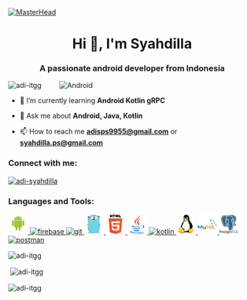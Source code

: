 [![MasterHead](https://3.bp.blogspot.com/-dB6ndKqIAuI/XdWeOASO5AI/AAAAAAAANZA/MSbT9mh6bukxkI-tqnu_GARIZZV5WNVhQCLcBGAsYHQ/s1600/image1.gif)](https://github.com/adi-itgg/)

<h1 align="center">Hi 👋, I'm Syahdilla</h1>
<h3 align="center">A passionate android developer from Indonesia</h3>
<img align="right" alt="Android" width="400" src="https://camo.githubusercontent.com/3eb8d13ad3c2ab9479c78c71fbfaafa6dc0864fca2f0abce2ff03a255dd638f9/68747470733a2f2f63646e2e6472696262626c652e636f6d2f75736572732f323437353438392f73637265656e73686f74732f31303935383334312f6d656469612f31613432663135363131373239343537306363643934663062373961373339352e676966" />

<p align="left"> <img src="https://komarev.com/ghpvc/?username=adi-itgg&label=Profile%20views&color=0e75b6&style=flat" alt="adi-itgg" /> </p>

- 🌱 I’m currently learning **Android Kotlin gRPC**

- 💬 Ask me about **Android, Java, Kotlin**

- 📫 How to reach me **adisps9955@gmail.com** or **syahdilla.ps@gmail.com**

<h3 align="left">Connect with me:</h3>
<p align="left">
<a href="https://linkedin.com/in/adi-syahdilla" target="blank"><img align="center" src="https://raw.githubusercontent.com/rahuldkjain/github-profile-readme-generator/master/src/images/icons/Social/linked-in-alt.svg" alt="adi-syahdilla" height="30" width="40" /></a>

</p>

<h3 align="left">Languages and Tools:</h3>
<p align="left"> <a href="https://developer.android.com" target="_blank" rel="noreferrer"> <img src="https://raw.githubusercontent.com/devicons/devicon/master/icons/android/android-original-wordmark.svg" alt="android" width="40" height="40"/> </a> <a href="https://firebase.google.com/" target="_blank" rel="noreferrer"> <img src="https://www.vectorlogo.zone/logos/firebase/firebase-icon.svg" alt="firebase" width="40" height="40"/> </a> <a href="https://git-scm.com/" target="_blank" rel="noreferrer"> <img src="https://www.vectorlogo.zone/logos/git-scm/git-scm-icon.svg" alt="git" width="40" height="40"/> </a> <a href="https://golang.org" target="_blank" rel="noreferrer"> <img src="https://raw.githubusercontent.com/devicons/devicon/master/icons/go/go-original.svg" alt="go" width="40" height="40"/> </a> <a href="https://www.w3.org/html/" target="_blank" rel="noreferrer"> <img src="https://raw.githubusercontent.com/devicons/devicon/master/icons/html5/html5-original-wordmark.svg" alt="html5" width="40" height="40"/> </a> <a href="https://www.java.com" target="_blank" rel="noreferrer"> <img src="https://raw.githubusercontent.com/devicons/devicon/master/icons/java/java-original.svg" alt="java" width="40" height="40"/> </a> <a href="https://kotlinlang.org" target="_blank" rel="noreferrer"> <img src="https://www.vectorlogo.zone/logos/kotlinlang/kotlinlang-icon.svg" alt="kotlin" width="40" height="40"/> </a> <a href="https://www.linux.org/" target="_blank" rel="noreferrer"> <img src="https://raw.githubusercontent.com/devicons/devicon/master/icons/linux/linux-original.svg" alt="linux" width="40" height="40"/> </a> <a href="https://www.mysql.com/" target="_blank" rel="noreferrer"> <img src="https://raw.githubusercontent.com/devicons/devicon/master/icons/mysql/mysql-original-wordmark.svg" alt="mysql" width="40" height="40"/> </a> <a href="https://www.postgresql.org" target="_blank" rel="noreferrer"> <img src="https://raw.githubusercontent.com/devicons/devicon/master/icons/postgresql/postgresql-original-wordmark.svg" alt="postgresql" width="40" height="40"/> </a> <a href="https://postman.com" target="_blank" rel="noreferrer"> <img src="https://www.vectorlogo.zone/logos/getpostman/getpostman-icon.svg" alt="postman" width="40" height="40"/> </a> </p>

<p><img align="center" src="https://github-readme-stats.vercel.app/api/top-langs?username=adi-itgg&show_icons=true&locale=en&layout=compact" alt="adi-itgg" /></p>

<p>&nbsp;<img align="center" src="https://github-readme-stats.vercel.app/api?username=adi-itgg&show_icons=true&locale=en" alt="adi-itgg" /></p>

<p><img align="center" src="https://github-readme-streak-stats.herokuapp.com/?user=adi-itgg&" alt="adi-itgg" /></p>
